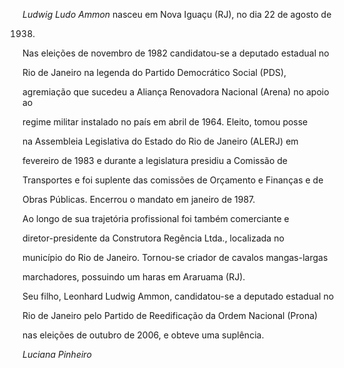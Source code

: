 

*Ludwig Ludo Ammon* nasceu em Nova Iguaçu (RJ), no dia 22 de agosto de

1938.



Nas eleições de novembro de 1982 candidatou-se a deputado estadual no

Rio de Janeiro na legenda do Partido Democrático Social (PDS),

agremiação que sucedeu a Aliança Renovadora Nacional (Arena) no apoio ao

regime militar instalado no país em abril de 1964. Eleito, tomou posse

na Assembleia Legislativa do Estado do Rio de Janeiro (ALERJ) em

fevereiro de 1983 e durante a legislatura presidiu a Comissão de

Transportes e foi suplente das comissões de Orçamento e Finanças e de

Obras Públicas. Encerrou o mandato em janeiro de 1987.



Ao longo de sua trajetória profissional foi também comerciante e

diretor-presidente da Construtora Regência Ltda., localizada no

município do Rio de Janeiro. Tornou-se criador de cavalos mangas-largas

marchadores, possuindo um haras em Araruama (RJ).



Seu filho, Leonhard Ludwig Ammon, candidatou-se a deputado estadual no

Rio de Janeiro pelo Partido de Reedificação da Ordem Nacional (Prona)

nas eleições de outubro de 2006, e obteve uma suplência.



*Luciana Pinheiro*



